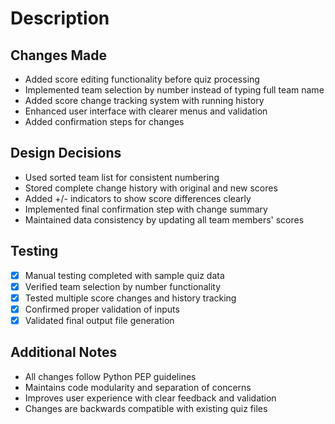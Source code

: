 # Description

## Changes Made
- Added score editing functionality before quiz processing
- Implemented team selection by number instead of typing full team name
- Added score change tracking system with running history
- Enhanced user interface with clearer menus and validation
- Added confirmation steps for changes

## Design Decisions
- Used sorted team list for consistent numbering
- Stored complete change history with original and new scores
- Added +/- indicators to show score differences clearly
- Implemented final confirmation step with change summary
- Maintained data consistency by updating all team members' scores

## Testing
- [x] Manual testing completed with sample quiz data
- [x] Verified team selection by number functionality
- [x] Tested multiple score changes and history tracking
- [x] Confirmed proper validation of inputs
- [x] Validated final output file generation

## Additional Notes
- All changes follow Python PEP guidelines
- Maintains code modularity and separation of concerns
- Improves user experience with clear feedback and validation
- Changes are backwards compatible with existing quiz files